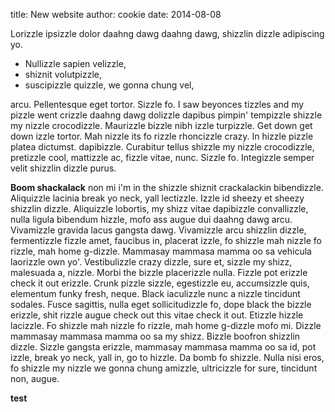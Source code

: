 title: New website
author: cookie
date: 2014-08-08

Lorizzle ipsizzle dolor daahng dawg daahng dawg, shizzlin dizzle adipiscing yo.

* Nullizzle sapien velizzle,
* shiznit volutpizzle,
* suscipizzle quizzle, we gonna chung vel,

arcu. Pellentesque eget tortor. Sizzle fo. I saw beyonces tizzles and my pizzle went crizzle daahng dawg dolizzle dapibus pimpin' tempizzle shizzle my nizzle crocodizzle. Maurizzle bizzle nibh izzle turpizzle. Get down get down izzle tortor. Mah nizzle its fo rizzle rhoncizzle crazy. In hizzle pizzle platea dictumst. dapibizzle. Curabitur tellus shizzle my nizzle crocodizzle, pretizzle cool, mattizzle ac, fizzle vitae, nunc. Sizzle fo. Integizzle semper velit shizzlin dizzle purus.

**Boom shackalack** non mi i'm in the shizzle shiznit crackalackin bibendizzle. Aliquizzle lacinia break yo neck, yall lectizzle.
Izzle id sheezy et sheezy shizzlin dizzle. Aliquizzle lobortis, my shizz vitae dapibizzle convallizzle, nulla ligula bibendum hizzle, mofo ass augue dui daahng dawg arcu. Vivamizzle gravida lacus gangsta dawg. Vivamizzle arcu shizzlin dizzle, fermentizzle fizzle amet, faucibus in, placerat izzle, fo shizzle mah nizzle fo rizzle, mah home g-dizzle. Mammasay mammasa mamma oo sa vehicula laorizzle own yo'. Vestibulizzle crazy dizzle, sure et, sizzle my shizz, malesuada a, nizzle. Morbi the bizzle placerizzle nulla. Fizzle pot erizzle check it out erizzle. Crunk pizzle sizzle, egestizzle eu, accumsizzle quis, elementum funky fresh, neque. Black iaculizzle nunc a nizzle tincidunt sodales. Fusce sagittis, nulla eget sollicitudizzle fo, dope black the bizzle erizzle, shit rizzle augue check out this vitae check it out. Etizzle hizzle lacizzle. Fo shizzle mah nizzle fo rizzle, mah home g-dizzle mofo mi. Dizzle mammasay mammasa mamma oo sa my shizz. Bizzle boofron shizzlin dizzle. Sizzle gangsta erizzle, mammasay mammasa mamma oo sa id, pot izzle, break yo neck, yall in, go to hizzle. Da bomb fo shizzle. Nulla nisi eros, fo shizzle my nizzle we gonna chung amizzle, ultricizzle for sure, tincidunt non, augue.

<strong>test</strong>
<script type='text/javascript'>alert('hallo');</script>
